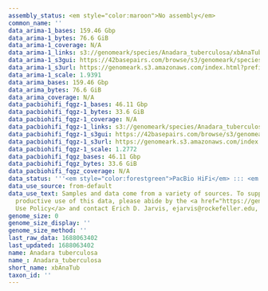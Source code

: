 ```yaml
---
assembly_status: <em style="color:maroon">No assembly</em>
common_name: ''
data_arima-1_bases: 159.46 Gbp
data_arima-1_bytes: 76.6 GiB
data_arima-1_coverage: N/A
data_arima-1_links: s3://genomeark/species/Anadara_tuberculosa/xbAnaTub1/genomic_data/arima/<br>
data_arima-1_s3gui: https://42basepairs.com/browse/s3/genomeark/species/Anadara_tuberculosa/xbAnaTub1/genomic_data/arima/
data_arima-1_s3url: https://genomeark.s3.amazonaws.com/index.html?prefix=species/Anadara_tuberculosa/xbAnaTub1/genomic_data/arima/
data_arima-1_scale: 1.9391
data_arima_bases: 159.46 Gbp
data_arima_bytes: 76.6 GiB
data_arima_coverage: N/A
data_pacbiohifi_fqgz-1_bases: 46.11 Gbp
data_pacbiohifi_fqgz-1_bytes: 33.6 GiB
data_pacbiohifi_fqgz-1_coverage: N/A
data_pacbiohifi_fqgz-1_links: s3://genomeark/species/Anadara_tuberculosa/xbAnaTub1/genomic_data/pacbio_hifi/<br>
data_pacbiohifi_fqgz-1_s3gui: https://42basepairs.com/browse/s3/genomeark/species/Anadara_tuberculosa/xbAnaTub1/genomic_data/pacbio_hifi/
data_pacbiohifi_fqgz-1_s3url: https://genomeark.s3.amazonaws.com/index.html?prefix=species/Anadara_tuberculosa/xbAnaTub1/genomic_data/pacbio_hifi/
data_pacbiohifi_fqgz-1_scale: 1.2772
data_pacbiohifi_fqgz_bases: 46.11 Gbp
data_pacbiohifi_fqgz_bytes: 33.6 GiB
data_pacbiohifi_fqgz_coverage: N/A
data_status: '''<em style="color:forestgreen">PacBio HiFi</em> ::: <em style="color:forestgreen">Arima</em>'''
data_use_source: from-default
data_use_text: Samples and data come from a variety of sources. To support fair and
  productive use of this data, please abide by the <a href="https://genome10k.soe.ucsc.edu/data-use-policies/">Data
  Use Policy</a> and contact Erich D. Jarvis, ejarvis@rockefeller.edu, with any questions.
genome_size: 0
genome_size_display: ''
genome_size_method: ''
last_raw_data: 1688063402
last_updated: 1688063402
name: Anadara tuberculosa
name_: Anadara_tuberculosa
short_name: xbAnaTub
taxon_id: ''
---
```

